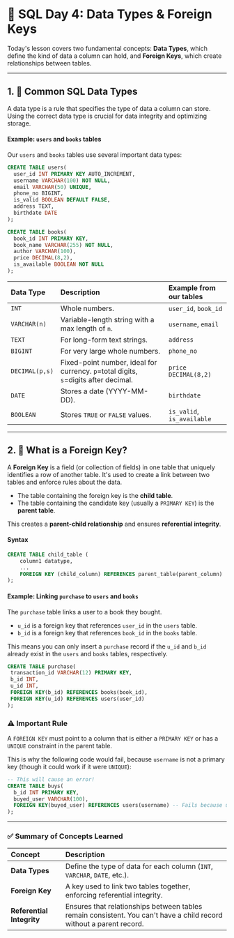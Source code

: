  # 📘 SQL Day 4: Data Types & Foreign Keys

Today's lesson covers two fundamental concepts: **Data Types**, which define the kind of data a column can hold, and **Foreign Keys**, which create relationships between tables.

---

## 1. 🔢 Common SQL Data Types

A data type is a rule that specifies the type of data a column can store. Using the correct data type is crucial for data integrity and optimizing storage.

#### Example: `users` and `books` tables

Our `users` and `books` tables use several important data types:

```sql
CREATE TABLE users(
  user_id INT PRIMARY KEY AUTO_INCREMENT,
  username VARCHAR(100) NOT NULL,
  email VARCHAR(50) UNIQUE,
  phone_no BIGINT,
  is_valid BOOLEAN DEFAULT FALSE,
  address TEXT,
  birthdate DATE 
);

CREATE TABLE books(
  book_id INT PRIMARY KEY,
  book_name VARCHAR(255) NOT NULL,
  author VARCHAR(100),
  price DECIMAL(8,2),
  is_available BOOLEAN NOT NULL
);
```

| Data Type | Description | Example from our tables |
| :--- | :--- | :--- |
| `INT` | Whole numbers. | `user_id`, `book_id` |
| `VARCHAR(n)`| Variable-length string with a max length of `n`. | `username`, `email` |
| `TEXT` | For long-form text strings. | `address` |
| `BIGINT` | For very large whole numbers. | `phone_no` |
| `DECIMAL(p,s)`| Fixed-point number, ideal for currency. `p`=total digits, `s`=digits after decimal. | `price DECIMAL(8,2)` |
| `DATE` | Stores a date (YYYY-MM-DD). | `birthdate` |
| `BOOLEAN` | Stores `TRUE` or `FALSE` values. | `is_valid`, `is_available` |

---

## 2. 🔗 What is a Foreign Key?

A **Foreign Key** is a field (or collection of fields) in one table that uniquely identifies a row of another table. It's used to create a link between two tables and enforce rules about the data.

- The table containing the foreign key is the **child table**.
- The table containing the candidate key (usually a `PRIMARY KEY`) is the **parent table**.

This creates a **parent-child relationship** and ensures **referential integrity**.

#### Syntax
```sql
CREATE TABLE child_table (
    column1 datatype,
    ...
    FOREIGN KEY (child_column) REFERENCES parent_table(parent_column)
);
```

#### Example: Linking `purchase` to `users` and `books`

The `purchase` table links a user to a book they bought.
- `u_id` is a foreign key that references `user_id` in the `users` table.
- `b_id` is a foreign key that references `book_id` in the `books` table.

This means you can only insert a `purchase` record if the `u_id` and `b_id` already exist in the `users` and `books` tables, respectively.

```sql
CREATE TABLE purchase(
 transaction_id VARCHAR(12) PRIMARY KEY,
 b_id INT,
 u_id INT,
 FOREIGN KEY(b_id) REFERENCES books(book_id),
 FOREIGN KEY(u_id) REFERENCES users(user_id)
);
```

### ⚠️ Important Rule
A `FOREIGN KEY` must point to a column that is either a `PRIMARY KEY` or has a `UNIQUE` constraint in the parent table.

This is why the following code would fail, because `username` is not a primary key (though it could work if it were `UNIQUE`):

```sql
-- This will cause an error!
CREATE TABLE buys(
  b_id INT PRIMARY KEY,
  buyed_user VARCHAR(100),
  FOREIGN KEY(buyed_user) REFERENCES users(username) -- Fails because username is not a PRIMARY or UNIQUE key
);
```

---

### ✅ Summary of Concepts Learned

| Concept | Description |
| :--- | :--- |
| **Data Types** | Define the type of data for each column (`INT`, `VARCHAR`, `DATE`, etc.). |
| **Foreign Key** | A key used to link two tables together, enforcing referential integrity. |
| **Referential Integrity** | Ensures that relationships between tables remain consistent. You can't have a child record without a parent record. |

